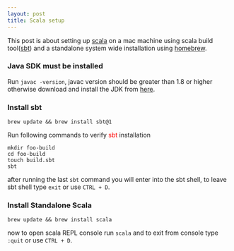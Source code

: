```yaml
---
layout: post
title: Scala setup
---
```


This post is about setting up [scala](https://www.scala-lang.org/) on a mac machine using scala build tool([sbt](https://www.scala-sbt.org/)) and a standalone system wide installation using [homebrew](https://brew.sh/).

### Java SDK must be installed

Run ```javac -version```, javac version should be greater than 1.8 or higher otherwise download and install the JDK from [here](https://www.oracle.com/technetwork/java/javase/downloads/jdk8-downloads-2133151.html).

### Install sbt

```
brew update && brew install sbt@1
```

Run following commands to verify <span style="color:red">sbt</span> installation

```
mkdir foo-build
cd foo-build
touch build.sbt
sbt
```

after running the last ```sbt``` command you will enter into the sbt shell, to leave sbt shell type ```exit``` or use ```CTRL + D```.

### Install Standalone Scala

```
brew update && brew install scala
```

now to open scala REPL console run ```scala``` and to exit from console type ```:quit``` or use ```CTRL + D```.
